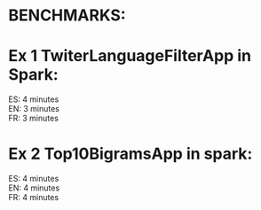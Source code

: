 # BENCHMARKS:

# Ex 1 TwiterLanguageFilterApp in Spark:
ES: 4 minutes<br>
EN: 3 minutes<br> 
FR: 3 minutes<br> 

# Ex 2 Top10BigramsApp in spark:
ES: 4 minutes<br>
EN: 4 minutes<br>
FR: 4 minutes<br>
